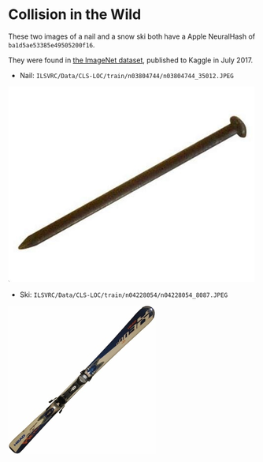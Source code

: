 # Collision in the Wild

These two images of a nail and a snow ski both have a Apple NeuralHash
of `ba1d5ae53385e49505200f16`.

They were found in
[the ImageNet dataset](https://www.kaggle.com/c/imagenet-object-localization-challenge),
published to Kaggle in July 2017.

* Nail: `ILSVRC/Data/CLS-LOC/train/n03804744/n03804744_35012.JPEG`

![Nail](n03804744_35012.jpeg?raw=true "ba1d5ae53385e49505200f16")

* Ski: `ILSVRC/Data/CLS-LOC/train/n04228054/n04228054_8087.JPEG`

![Ski](n04228054_8087.jpeg?raw=true "ba1d5ae53385e49505200f16")
